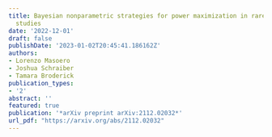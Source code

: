 ```yaml
---
title: Bayesian nonparametric strategies for power maximization in rare variants association
  studies
date: '2022-12-01'
draft: false
publishDate: '2023-01-02T20:45:41.186162Z'
authors:
- Lorenzo Masoero
- Joshua Schraiber
- Tamara Broderick
publication_types:
- '2'
abstract: ''
featured: true
publication: '*arXiv preprint arXiv:2112.02032*'
url_pdf: "https://arxiv.org/abs/2112.02032"
---
```


